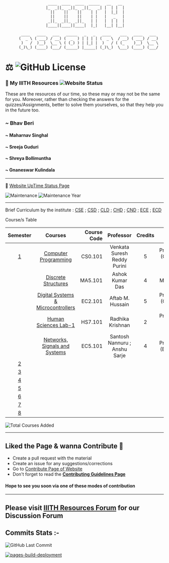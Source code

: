 ``` 
                   ____  ____  ____  _____   __   __
                  |_  _||_  _||_  _||_   _| |  | |  |
                    ||    ||    ||    | |   |  |_|  |
                    ||    ||    ||    | |   |   _   |
                   _||_  _||_  _||_   | |   |  | |  |
                  |____||____||____|  |_|   |__| |__|
         
       ____   ____   ___   _____   _   _   ____    ___   ____   ___
      (  _ \ ( ___) / __) (  _  ) | | | | (  _ \  / __) ( ___) / __)
       )   /  )__)  \__ \ ( (_) ) | |_| |  )   / ( (_    )__)  \__ \
      (_)\_) (____) (___/ (_____) |_____| (_)\_)  \___) (____) (___/ 
 ```
# ⚖️ ![GitHub License](https://img.shields.io/github/license/IIITH-Resources/IIITH-Resources?label=License&style=plastic&logo=Github)
### 📝  My IIITH Resources ![Website Status](https://img.shields.io/website?down_color=red&down_message=Waiting&label=IIITH-Resources%20Website%20Status&style=plastic&up_color=green&up_message=UP&url=https%3A%2F%2Fbhavberi.github.io%2FIIITH-Resources%2F)

These are the resources of our time, so these may or may not be the same for you. Moreover, rather than checking the answers for the quizzes/Assignments, better to solve them yourselves, so that they help you in the future too.

### ~ Bhav Beri
#### ~ Maharnav Singhal
#### ~ Sreeja Guduri
#### ~ Shreya Bollimuntha
#### ~ Gnaneswar Kulindala
----
🚀 [Website UpTime Status Page](./Website-Status.md)

![Maintenance](https://img.shields.io/maintenance/yes/2022?color=success&label=Maintained%20-&style=plastic)
![Maintenance Year](https://img.shields.io/badge/Last%20Maintained%20Year-2022-ff69b4)

----

Brief Curriculum by the institute : [CSE](https://www.iiit.ac.in/academics/curriculum/undergraduate/cse/) ; [CSD](https://www.iiit.ac.in/academics/curriculum/undergraduate/csd/) ; [CLD](https://www.iiit.ac.in/academics/curriculum/undergraduate/cld/) ; [CHD](https://www.iiit.ac.in/academics/curriculum/undergraduate/chd/) ; [CND](https://www.iiit.ac.in/academics/curriculum/undergraduate/cnd/) ; [ECE](https://www.iiit.ac.in/academics/curriculum/undergraduate/ece/) ; [ECD](https://www.iiit.ac.in/academics/curriculum/undergraduate/ecd/)

Course/s Table

|Semester | Courses | Course Code | Professor | Credits | Course Type | 
| :--------: | :-----------------: | -------: | :---------------: | :-------: | ----------: |
| [1]() | [Computer Programming](https://github.com/IIITH-Resources/Computer_Programming) | CS0.101 | Venkata Suresh Reddy Purini | 5 | Programme (CXX/ECX) Core | 
|  | [Discrete Structures](https://github.com/IIITH-Resources/Discrete_Structures) | MA5.101 | Ashok Kumar Das | 4 | Maths Core | 
|  | [Digital Systems & Microcontrollers](https://github.com/IIITH-Resources/Digital_System-Microcontrollers) | EC2.101 | Aftab M. Hussain | 5 | Programme (CXX/ECX) Core | 
|  | [Human Sciences Lab-1](https://github.com/IIITH-Resources/Human_Sciences_Lab1) | HS7.101 | Radhika Krishnan | 2 | Programme (CHD) Core |
|  | [Networks, Signals and Systems](https://github.com/IIITH-Resources/Networks_Signals_and_Systems) | EC5.101 | Santosh Nannuru ; Anshu Sarje | 4 | Programme (ECX) Core |
| [2]() |  |  |  |  |  | 
| [3]() |  |  |  |  |  | 
| [4]() |  |  |  |  |  | 
| [5]() |  |  |  |  |  | 
| [6]() |  |  |  |  |  | 
| [7]() |  |  |  |  |  | 
| [8]() |  |  |  |  |  | 

![Total Courses Added](https://img.shields.io/badge/Total%20Courses%20Added-5-white)

----
## Liked the Page & wanna Contribute 🎉
- Create a pull request with the material
- Create an issue for any suggestions/corrections
- Go to [Contribute Page of Website](https://bhavberi.github.io/IIITH-Resources/#contribute)
- Don't forget to read the **[Contributing Guidelines Page](./.github/CONTRIBUTING.md)**

#### Hope to see you soon via one of these modes of contribution
----
Please visit [IIITH Resources Forum](https://iiith.boards.net/) for our Discussion Forum
-----
<!---
## Repository Stats :-

![GitHub Code size in bytes](https://img.shields.io/github/languages/code-size/bhavberi/IIITH-Resources?color=yellow&label=Code%20Size&style=plastic)
![GitHub Repo size](https://img.shields.io/github/repo-size/bhavberi/IIITH-Resources?color=orange&label=Repository%20Size)

![GitHub Language count](https://img.shields.io/github/languages/count/bhavberi/IIITH-Resources?label=Number%20of%20Languages%20Used&style=plastic)

<div align="center">
  <a href="https://github.com//bhavberi/IIITH-Resources/issues">
    <img alt="Issues" src="https://img.shields.io/github/issues/bhavberi/IIITH-Resources?color=0088ff&style=for-the-badge&logo=github"/>
  </a>
  <a href="https://github.com//bhavberi/IIITH-Resources/pulls">
    <img alt="GitHub pull requests" src="https://img.shields.io/github/issues-pr/bhavberi/IIITH-Resources?color=0088ff&style=for-the-badge&logo=github"/>
  </a>
</div>
--->
## Commits Stats :-
<!--
![GitHub Commit activity](https://img.shields.io/github/commit-activity/y/bhavberi/IIITH-Resources?color=green&label=Commits%20Activity%20in%20Last%20Year&style=plastic)
![GitHub Commits since start](https://img.shields.io/github/commits-since/bhavberi/IIITH-Resources/53c376bd3fcb0dc1667c50f9484012abca38f39c?color=white&label=Total%20Commits%20since%20Start&style=plastic)
-->

![GitHub Last Commit](https://img.shields.io/github/last-commit/IIITH-Resources/iiith-resources.github.io?color=red&label=Last%20Commit&style=plastic)

[![pages-build-deployment](https://github.com/IIITH-Resources/iiith-resources.github.io/actions/workflows/pages/pages-build-deployment/badge.svg?branch=main)](https://github.com/IIITH-Resources/iiith-resources.github.io/actions/workflows/pages/pages-build-deployment)
